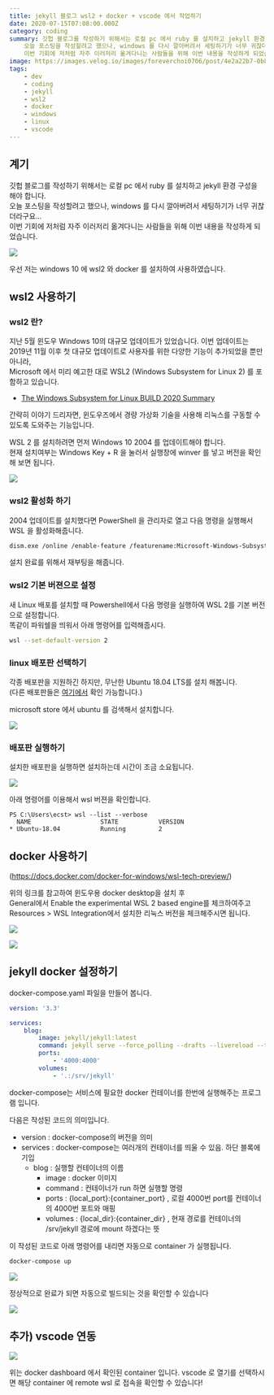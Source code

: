 ```yaml
---
title: jekyll 블로그 wsl2 + docker + vscode 에서 작업하기
date: 2020-07-15T07:08:00.000Z
category: coding
summary: 깃헙 블로그를 작성하기 위해서는 로컬 pc 에서 ruby 를 설치하고 jekyll 환경 구성을 해야 합니다.
    오늘 포스팅을 작성할려고 했으나, windows 를 다시 깔아버려서 세팅하기가 너무 귀찮더라구요...
    이번 기회에 저처럼 자주 이러저리 옮겨다니는 사람들을 위해 이번 내용을 작성하게 되었습니다.
image: https://images.velog.io/images/foreverchoi0706/post/4e2a22b7-0b84-438f-aac9-040922930912/075c8694.jpeg
tags:
    - dev
    - coding
    - jekyll
    - wsl2
    - docker
    - windows
    - linux
    - vscode
---
```


## 계기

깃헙 블로그를 작성하기 위해서는 로컬 pc 에서 ruby 를 설치하고 jekyll 환경 구성을 해야 합니다.  
오늘 포스팅을 작성할려고 했으나, windows 를 다시 깔아버려서 세팅하기가 너무 귀찮더라구요...  
이번 기회에 저처럼 자주 이러저리 옮겨다니는 사람들을 위해 이번 내용을 작성하게 되었습니다.

![](/images/posts/archive/lazy.png)

우선 저는 windows 10 에 wsl2 와 docker 를 설치하여 사용하였습니다.

## wsl2 사용하기

### wsl2 란?

지난 5월 윈도우 Windows 10의 대규모 업데이트가 있었습니다. 이번 업데이트는 2019년 11월 이후 첫 대규모 업데이트로 사용자를 위한 다양한 기능이 추가되었을 뿐만 아니라,  
Microsoft 에서 미리 예고한 대로 WSL2 (Windows Subsystem for Linux 2) 를 포함하고 있습니다.

- [The Windows Subsystem for Linux BUILD 2020 Summary](https://devblogs.microsoft.com/commandline/the-windows-subsystem-for-linux-build-2020-summary/)

간략히 이야기 드리자면, 윈도우즈에서 경량 가상화 기술을 사용해 리눅스를 구동할 수 있도록 도와주는 기능입니다.

WSL 2 를 설치하려면 먼저 Windows 10 2004 를 업데이트해야 합니다.  
현재 설치여부는 Windows Key + R 을 눌러서 실행창에 winver 를 넣고 버전을 확인해 보면 됩니다.

![](/images/posts/archive/winver.png)

### wsl2 활성화 하기

2004 업데이트를 설치했다면 PowerShell 을 관리자로 열고 다음 명령을 실행해서 WSL 을 활성화해줍니다.

```bash
dism.exe /online /enable-feature /featurename:Microsoft-Windows-Subsystem-Linux /all /norestart
```

설치 완료를 위해서 재부팅을 해줍니다.

### wsl2 기본 버젼으로 설정

새 Linux 배포를 설치할 때 Powershell에서 다음 명령을 실행하여 WSL 2를 기본 버전으로 설정합니다.  
똑같이 파워쉘을 띄워서 아래 명령어를 입력해줍시다.

```bash
wsl --set-default-version 2
```

### linux 배포판 선택하기

각종 배포판을 지원하긴 하지만, 무난한 Ubuntu 18.04 LTS를 설치 해봅니다.  
(다른 배포판들은 [여기에서](https://docs.microsoft.com/en-us/windows/wsl/install-win10) 확인 가능합니다.)

microsoft store 에서 ubuntu 를 검색해서 설치합니다.

![](/images/posts/archive/ubuntu_18_04_lts.png)

### 배포판 실행하기

설치한 배포판을 실행하면 설치하는데 시간이 조금 소요됩니다.

![](/images/posts/archive/ubuntu_install.png)

아래 명령어를 이용해서 wsl 버젼을 확인합니다.

```
PS C:\Users\ecst> wsl --list --verbose
  NAME                   STATE           VERSION
* Ubuntu-18.04           Running         2
```

## docker 사용하기

(https://docs.docker.com/docker-for-windows/wsl-tech-preview/)

위의 링크를 참고하여 윈도우용 docker desktop을 설치 후  
General에서 Enable the experimental WSL 2 based engine를 체크하여주고  
Resources > WSL Integration에서 설치한 리눅스 버전을 체크해주시면 됩니다.

![](/images/posts/archive/docker_general.png)

![](/images/posts/archive/docker_wsl.png)

## jekyll docker 설정하기

docker-compose.yaml 파일을 만들어 봅니다.

```yaml
version: '3.3'

services:
    blog:
        image: jekyll/jekyll:latest
        command: jekyll serve --force_polling --drafts --livereload --trace
        ports:
            - '4000:4000'
        volumes:
            - '.:/srv/jekyll'
```

docker-compose는 서비스에 필요한 docker 컨테이너를 한번에 실행해주는 프로그램 입니다.

다음은 작성된 코드의 의미입니다.

- version : docker-compose의 버전을 의미
- services : docker-compose는 여러개의 컨테이너를 띄울 수 있음. 하단 블록에 기입
    - blog : 실행할 컨테이너의 이름
        - image : docker 이미지
        - command : 컨테이너가 run 하면 실행할 명령
        - ports : {local_port}:{container_port} , 로컬 4000번 port를 컨테이너의 4000번 포트와 매핑
        - volumes : {local_dir}:{container_dir} , 현재 경로를 컨테이너의 /srv/jekyll 경로에 mount 하겠다는 뜻

이 작성된 코드로 아래 명령어를 내리면 자동으로 container 가 실행됩니다.

```bash
docker-compose up
```

![](/images/posts/archive/docker-compose.png)

정상적으로 완료가 되면 자동으로 빌드되는 것을 확인할 수 있습니다

![](/images/posts/archive/docker-result.png)

## 추가) vscode 연동

![](/images/posts/archive/docker-dashboard.png)

위는 docker dashboard 에서 확인된 container 입니다. vscode 로 열기를 선택하시면
해당 container 에 remote wsl 로 접속을 확인할 수 있습니다!
